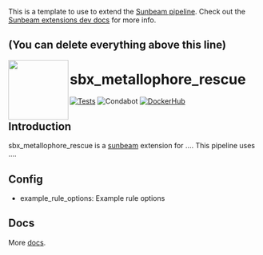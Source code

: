This is a template to use to extend the [Sunbeam pipeline](https://github.com/sunbeam-labs/sunbeam). Check out the [Sunbeam extensions dev docs](https://sunbeam.readthedocs.io/en/stable/dev_extensions.html) for more info.

(You can delete everything above this line)
-----------------------------------------------------------------

<img src="https://github.com/sunbeam-labs/sunbeam/blob/main/docs/images/sunbeam_logo.gif" width=120, height=120 align="left" />

# sbx_metallophore_rescue

<!-- Badges start -->
[![Tests](https://github.com/sunbeam-labs/sbx_metallophore_rescue/actions/workflows/tests.yml/badge.svg)](https://github.com/sunbeam-labs/sbx_metallophore_rescue/actions/workflows/tests.yml)
![Condabot](https://img.shields.io/badge/condabot-active-purple)
[![DockerHub](https://img.shields.io/docker/pulls/sunbeamlabs/sbx_metallophore_rescue)](https://hub.docker.com/repository/docker/sunbeamlabs/sbx_metallophore_rescue/)
<!-- Badges end -->

## Introduction

sbx_metallophore_rescue is a [sunbeam](https://github.com/sunbeam-labs/sunbeam) extension for .... This pipeline uses ....

## Config

  - example_rule_options: Example rule options
    
## Docs

More [docs](https://sunbeam.readthedocs.io/en/stable/extensions.html).